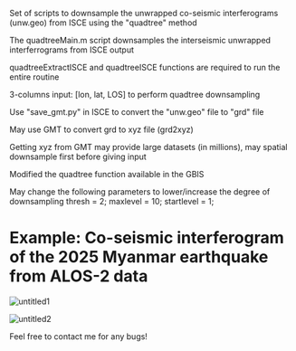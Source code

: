Set of scripts to downsample the unwrapped co-seismic interferograms (unw.geo) from ISCE using the "quadtree"  method

The quadtreeMain.m script downsamples the interseismic unwrapped interferrograms from ISCE output

quadtreeExtractISCE and quadtreeISCE functions are required to run the entire routine

3-columns input: [lon, lat, LOS] to perform quadtree downsampling

Use "save_gmt.py" in ISCE to convert the "unw.geo" file to "grd" file

May use GMT to convert grd to xyz file (grd2xyz)

Getting xyz from GMT may provide large datasets (in millions), may spatial downsample first before giving input

Modified the quadtree function available in the GBIS

May change the following parameters to lower/increase the degree of downsampling
thresh = 2;
maxlevel = 10;
startlevel = 1;


# Example: Co-seismic interferogram of the 2025 Myanmar earthquake from ALOS-2 data
![untitled1](https://github.com/user-attachments/assets/59a76e7f-e581-4d7e-a38c-32d7a83685ec)



![untitled2](https://github.com/user-attachments/assets/5969bbfe-1761-4dda-a233-0df8dbc29f48)


Feel free to contact me for any bugs!
